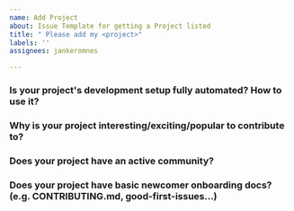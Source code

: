 ```yaml
---
name: Add Project
about: Issue Template for getting a Project listed
title: " Please add my <project>"
labels: ''
assignees: jankeromnes

---
```


### Is your project's development setup fully automated? How to use it?

### Why is your project interesting/exciting/popular to contribute to?

### Does your project have an active community?

### Does your project have basic newcomer onboarding docs? (e.g. CONTRIBUTING.md, good-first-issues...)
